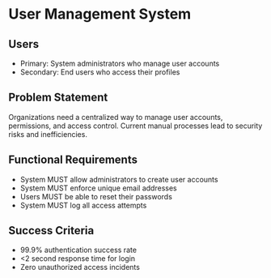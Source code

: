 
# User Management System

## Users
- Primary: System administrators who manage user accounts
- Secondary: End users who access their profiles

## Problem Statement
Organizations need a centralized way to manage user accounts, permissions, and access control. Current manual processes lead to security risks and inefficiencies.

## Functional Requirements
- System MUST allow administrators to create user accounts
- System MUST enforce unique email addresses
- Users MUST be able to reset their passwords
- System MUST log all access attempts

## Success Criteria
- 99.9% authentication success rate
- <2 second response time for login
- Zero unauthorized access incidents
